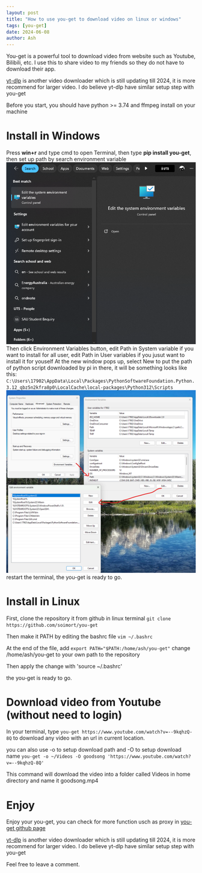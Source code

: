 ```yaml
---
layout: post
title: "How to use you-get to download video on linux or windows"
tags: [you-get]
date: 2024-06-08
author: Ash
---
```

You-get is a powerful tool to download video from website such as Youtube, Bilibili, etc. I use this to share video to my friends so they do not have to download their app.

[yt-dlp](https://github.com/yt-dlp/yt-dlp) is another video downloader which is still updating till 2024, it is more recommend for larger video. I do believe yt-dlp have similar setup step with you-get 

Before you start, you should have python >= 3.74 and ffmpeg install on your machine

# Install in Windows
Press **win+r** and type cmd to open Terminal, then type **pip install you-get**, then set up path by search environment variable
![envir](/assets/img/envir.png)
Then click Environment Variables button, edit Path in System variable if you want to install for all user, edit Path in User variables if you jusut want to install it for youself
At the new window pops up, select New to put the path of python script downloaded by pi in there, it will be something looks like this:
`C:\Users\17902\AppData\Local\Packages\PythonSoftwareFoundation.Python.3.12_qbz5n2kfra8p0\LocalCache\local-packages\Python312\Scripts`
![envir2](/assets/img/envir2.png)
restart the terminal, the you-get is ready to go.
# Install in Linux
First, clone the repository it from github in linux terminal 
`git clone https://github.com/soimort/you-get`

Then make it PATH by editing the bashrc file
`vim ~/.bashrc`

At the end of the file, add
`export PATH="$PATH:/home/ash/you-get"`
change /home/ash/you-get to your own path to the repository

Then apply the change with
'source ~/.bashrc'

the you-get is ready to go.

# Download video from Youtube (without need to login)
In your terminal, type `you-get https://www.youtube.com/watch?v=--9kqhzQ-8Q` to download any video with an url in current location.


you can also use -o to setup download path and -O to setup download name
`you-get -o ~/Videos -O goodsong 'https://www.youtube.com/watch?v=--9kqhzQ-8Q'`


This command will download the video into a folder called Videos in home directory and name it goodsong.mp4

# Enjoy
Enjoy your you-get, you can check for more function usch as proxy in [you-get github page](https://github.com/soimort/you-get)

[yt-dlp](https://github.com/yt-dlp/yt-dlp) is another video downloader which is still updating till 2024, it is more recommend for larger video. I do believe yt-dlp have similar setup step with you-get 

Feel free to leave a comment.
<div id="utterances">
  <script src="https://utteranc.es/client.js"
          repo="BurningZilch/BurningZilch.github.io"
          issue-term="pathname"
          theme="github-light"
          crossorigin="anonymous"
          async>
  </script>
</div>


